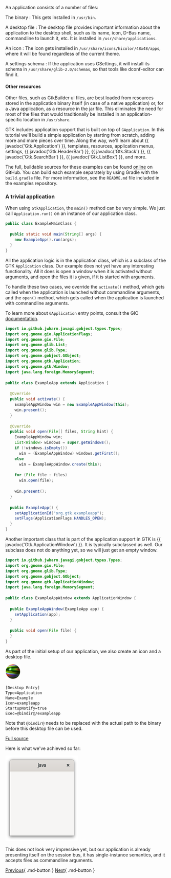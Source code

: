 An application consists of a number of files:

The binary
: This gets installed in `/usr/bin`.

A desktop file
: The desktop file provides important information about the application to the desktop shell, such as its name, icon, D-Bus name, commandline to launch it, etc. It is installed in `/usr/share/applications`.

An icon
: The icon gets installed in `/usr/share/icons/hicolor/48x48/apps`, where it will be found regardless of the current theme.

A settings schema
: If the application uses GSettings, it will install its schema in `/usr/share/glib-2.0/schemas`, so that tools like dconf-editor can find it.

#### Other resources
Other files, such as GtkBuilder ui files, are best loaded from resources stored in the application binary itself (in case of a native application) or, for a Java application, as a resource in the jar file. This eliminates the need for most of the files that would traditionally be installed in an application-specific location in `/usr/share`.

GTK includes application support that is built on top of `GApplication`. In this tutorial we'll build a simple application by starting from scratch, adding more and more pieces over time. Along the way, we'll learn about {{ javadoc('Gtk.Application') }}, templates, resources, application menus, settings, {{ javadoc('Gtk.HeaderBar') }}, {{ javadoc('Gtk.Stack') }}, {{ javadoc('Gtk.SearchBar') }}, {{ javadoc('Gtk.ListBox') }}, and more.

The full, buildable sources for these examples can be found [online](https://github.com/jwharm/java-gi-examples/tree/main/GettingStarted) on GitHub. You can build each example separately by using Gradle with the `build.gradle` file. For more information, see the `README.md` file included in the examples repository.

### A trivial application

When using `GtkApplication`, the `main()` method can be very simple. We just call `Application.run()` on an instance of our application class.

```java
public class ExampleMainClass {

  public static void main(String[] args) {
    new ExampleApp().run(args);
  }
}
```

All the application logic is in the application class, which is a subclass of the GTK `Application` class. Our example does not yet have any interesting functionality. All it does is open a window when it is activated without arguments, and open the files it is given, if it is started with arguments.

To handle these two cases, we override the `activate()` method, which gets called when the application is launched without commandline arguments, and the `open()` method, which gets called when the application is launched with commandline arguments.

To learn more about `GApplication` entry points, consult the GIO [documentation](https://docs.gtk.org/gio/class.Application.html).

```java
import io.github.jwharm.javagi.gobject.types.Types;
import org.gnome.gio.ApplicationFlags;
import org.gnome.gio.File;
import org.gnome.glib.List;
import org.gnome.glib.Type;
import org.gnome.gobject.GObject;
import org.gnome.gtk.Application;
import org.gnome.gtk.Window;
import java.lang.foreign.MemorySegment;

public class ExampleApp extends Application {

  @Override
  public void activate() {
    ExampleAppWindow win = new ExampleAppWindow(this);
    win.present();
  }

  @Override
  public void open(File[] files, String hint) {
    ExampleAppWindow win;
    List<Window> windows = super.getWindows();
    if (!windows.isEmpty())
      win = (ExampleAppWindow) windows.getFirst();
    else
      win = ExampleAppWindow.create(this);

    for (File file : files)
      win.open(file);

    win.present();
  }

  public ExampleApp() {
    setApplicationId("org.gtk.exampleapp");
    setFlags(ApplicationFlags.HANDLES_OPEN);
  }
}
```

Another important class that is part of the application support in GTK is {{ javadoc('Gtk.ApplicationWindow') }}. It is typically subclassed as well. Our subclass does not do anything yet, so we will just get an empty window.

```java
import io.github.jwharm.javagi.gobject.types.Types;
import org.gnome.gio.File;
import org.gnome.glib.Type;
import org.gnome.gobject.GObject;
import org.gnome.gtk.ApplicationWindow;
import java.lang.foreign.MemorySegment;

public class ExampleAppWindow extends ApplicationWindow {

  public ExampleAppWindow(ExampleApp app) {
    setApplication(app);
  }

  public void open(File file) {
  }
}
```

As part of the initial setup of our application, we also create an icon and a desktop file.

![An icon](img/exampleapp.png)

```
[Desktop Entry]
Type=Application
Name=Example
Icon=exampleapp
StartupNotify=true
Exec=@bindir@/exampleapp
```

Note that `@bindir@` needs to be replaced with the actual path to the binary before this desktop file can be used.

[Full source](https://github.com/jwharm/java-gi-examples/tree/main/GettingStarted/example-5-part1)

Here is what we've achieved so far:

![An application](img/getting-started-app1.png)

This does not look very impressive yet, but our application is already presenting itself on the session bus, it has single-instance semantics, and it accepts files as commandline arguments.

[Previous](getting_started_05.md){ .md-button } [Next](getting_started_07.md){ .md-button }
